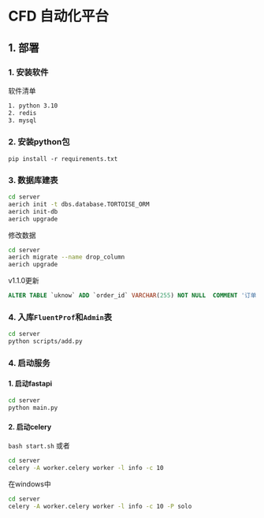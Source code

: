 # CFD 自动化平台

## 1. 部署

### 1. 安装软件

软件清单

```bash
1. python 3.10
2. redis
3. mysql
```

### 2. 安装python包

`pip install -r requirements.txt`

### 3. 数据库建表

```bash
cd server
aerich init -t dbs.database.TORTOISE_ORM
aerich init-db
aerich upgrade
```

修改数据
```bash
cd server
aerich migrate --name drop_column
aerich upgrade
```

v1.1.0更新

```sql
ALTER TABLE `uknow` ADD `order_id` VARCHAR(255) NOT NULL  COMMENT '订单id';
```

### 4. 入库`FluentProf`和`Admin`表

```bash
cd server
python scripts/add.py
```

### 4. 启动服务

#### 1. 启动fastapi

```bash
cd server
python main.py
```

#### 2. 启动celery

`bash start.sh` 或者

```bash
cd server
celery -A worker.celery worker -l info -c 10
```

在windows中

```bash
cd server
celery -A worker.celery worker -l info -c 10 -P solo
```

